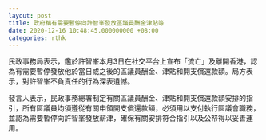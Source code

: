 ```yaml
---
layout: post
title: 政府稱有需要暫停向許智峯發放區議員酬金津貼等
date: 2020-12-16 10:48:45.000000000 +08:00
categories: rthk
---
```


民政事務局表示，鑑於許智峯本月3日在社交平台上宣布「流亡」及離開香港，認為有需要暫停發放他於當日或之後的區議員酬金、津貼和開支償還款額。局方表示，對許智峯不負責任的行為深表遺憾。

發言人表示，民政事務總署制定有關區議員酬金、津貼和開支償還款額安排的指引，所有區議員均須遵從有關申領開支償還款額，必須用以支付執行區議會職務，並認為需要暫停向許智峯發放薪津，確保有關安排符合指引以及公帑得以妥善運用。
